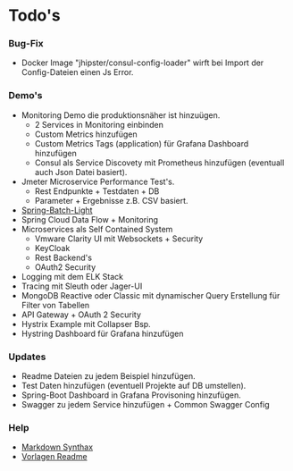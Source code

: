 # Todo's

### Bug-Fix

* Docker Image "jhipster/consul-config-loader" wirft bei Import der Config-Dateien einen Js Error.

### Demo's

* Monitoring Demo die produktionsnäher ist hinzuügen.
  * 2 Services in Monitoring einbinden  
  * Custom Metrics hinzufügen
  * Custom Metrics Tags (application) für Grafana Dashboard hinzufügen
  * Consul als Service Discovety mit Prometheus hinzufügen (eventuall auch Json Datei basiert).
* Jmeter Microservice Performance Test's.
  * Rest Endpunkte + Testdaten + DB
  * Parameter + Ergebnisse z.B. CSV basiert.  
* [Spring-Batch-Light](https://github.com/tuxdevelop/spring-batch-lightmin)
* Spring Cloud Data Flow + Monitoring 
* Microservices als Self Contained System
  * Vmware Clarity UI mit Websockets + Security
  * KeyCloak
  * Rest Backend's
  * OAuth2 Security
* Logging mit dem ELK Stack
* Tracing mit Sleuth oder Jager-UI
* MongoDB Reactive oder Classic mit dynamischer Query Erstellung für Filter von Tabellen
* API Gateway + OAuth 2 Security
* Hystrix Example mit Collapser Bsp.
* Hystring Dashboard für Grafana hinzufügen

### Updates

* Readme Dateien zu jedem Beispiel hinzufügen.
* Test Daten hinzufügen (eventuell Projekte auf DB umstellen).
* Spring-Boot Dashboard in Grafana Provisoning hinzufügen.
* Swagger zu jedem Service hinzufügen + Common Swagger Config

### Help

* [Markdown Synthax](https://guides.github.com/features/mastering-markdown/)
* [Vorlagen Readme](https://github.com/jhipster/jhipster-guides/tree/master/guides)

